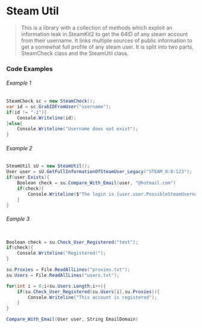 # Steam Util

> This is a library with a collection of methods which exploit an information leak in SteamKit2 to get the 64ID of any steam account from their username. 
> It links multiple sources of public information to get a somewhat full profile of any steam user. 
> It is split into two parts, SteamCheck class and the SteamUtil class.

### Code Examples
###### Example 1 
```c#
SteamCheck sc = new SteamCheck();
var id = sc.GrabIDFromUser("username");
if(id != "-1"){
	Console.Writeline(id);
}else{
	Console.Writeline("Username does not exist");
}
```
###### Example 2
```c#
SteamUtil sU = new SteamUtil();
User user = sU.GetFullInformationOfSteamUser_Legacy("STEAM_0:0:123");
if(user.Exists){
	Boolean check = su.Compare_With_Email(user, "@hotmail.com")
	if(check){
		Console.Writeline($"The login is {user.user.PossibleSteamUsername}@hotmail.com");
	}
}
```
###### Eample 3
```c#

Boolean check = su.Check_User_Registered("test");
if(check){
	Console.Writeline("Registered!");
}

su.Proxies = File.ReadAllLines("proxies.txt");
su.Users = File.ReadAllLines("users.txt");

for(int i = 0;i<su.Users.Length;i++){
	if(su.Check_User_Registered(su.Users[i],su.Proxies)){
		Console.Writeline("This account is registered");
	}
}

```

```c#
Compare_With_Email(User user, String EmailDomain)
```




